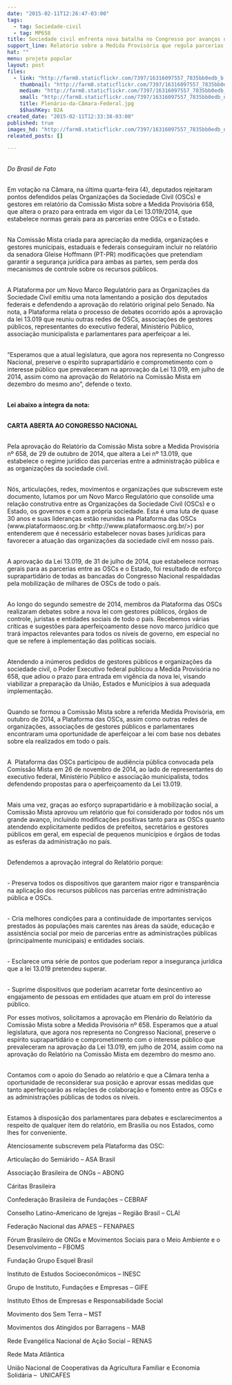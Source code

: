 ```yaml
---
date: "2015-02-11T12:26:47-03:00"
tags:
  - tag: Sociedade-civil
  - tag: MP658
title: Sociedade civil enfrenta nova batalha no Congresso por avanços no Marco Regulatório
support_line: Relatório sobre a Medida Provisória que regula parcerias entre Estado e Sociedade civil foi alterado pela Câmara dos Deputados.
hat: ""
menu: projeto popular
layout: post
files:
  - link: "http://farm8.staticflickr.com/7397/16316097557_7835bb0edb_b.jpg"
    thumbnail: "http://farm8.staticflickr.com/7397/16316097557_7835bb0edb_t.jpg"
    medium: "http://farm8.staticflickr.com/7397/16316097557_7835bb0edb_z.jpg"
    small: "http://farm8.staticflickr.com/7397/16316097557_7835bb0edb_n.jpg"
    title: Plenário-da-Câmara-Federal.jpg
    $$hashKey: 02A
created_date: "2015-02-11T12:33:38-03:00"
published: true
images_hd: "http://farm8.staticflickr.com/7397/16316097557_7835bb0edb_n.jpg"
releated_posts: []

---
```

<p><br />
<em>Do Brasil de Fato </em><br />
&nbsp;</p>

<p>Em vota&ccedil;&atilde;o na C&acirc;mara, na &uacute;ltima quarta-feira (4), deputados rejeitaram pontos defendidos pelas Organiza&ccedil;&otilde;es da Sociedade Civil (OSCs) e gestores em relat&oacute;rio da Comiss&atilde;o Mista sobre a Medida Provis&oacute;ria 658, que altera o prazo para entrada em vigor da Lei 13.019/2014, que estabelece normas gerais para as parcerias entre OSCs e o Estado.<br />
&nbsp;</p>

<p>Na Comiss&atilde;o Mista criada para aprecia&ccedil;&atilde;o da medida, organiza&ccedil;&otilde;es e gestores municipais, estaduais e federais conseguiram incluir no relat&oacute;rio da senadora Gleise Hoffmann (PT-PR) modifica&ccedil;&otilde;es que pretendiam garantir a seguran&ccedil;a jur&iacute;dica para ambas as partes, sem perda dos mecanismos de controle sobre os recursos p&uacute;blicos.<br />
&nbsp;</p>

<p>A Plataforma por um Novo Marco Regulat&oacute;rio para as Organiza&ccedil;&otilde;es da Sociedade Civil emitiu uma nota lamentando a posi&ccedil;&atilde;o dos deputados federais e defendendo a aprova&ccedil;&atilde;o do relat&oacute;rio original pelo Senado. Na nota, a Plataforma relata o processo de debates ocorrido ap&oacute;s a aprova&ccedil;&atilde;o da lei 13.019 que reuniu outras redes de OSCs, associa&ccedil;&otilde;es de gestores p&uacute;blicos, representantes do executivo federal, Minist&eacute;rio P&uacute;blico, associa&ccedil;&atilde;o municipalista e parlamentares para aperfei&ccedil;oar a lei.<br />
&nbsp;</p>

<p>&ldquo;Esperamos que a atual legislatura, que agora nos representa no Congresso Nacional, preserve o esp&iacute;rito suprapartid&aacute;rio e comprometimento com o interesse p&uacute;blico que prevaleceram na aprova&ccedil;&atilde;o da Lei 13.019, em julho de 2014, assim como na aprova&ccedil;&atilde;o do Relat&oacute;rio na Comiss&atilde;o Mista em dezembro do mesmo ano&rdquo;, defende o texto.<br />
&nbsp;</p>

<p><strong>Lei abaixo a &iacute;ntegra da nota:</strong><br />
&nbsp;</p>

<p><strong>CARTA ABERTA AO CONGRESSO NACIONAL</strong><br />
&nbsp;</p>

<p>Pela aprova&ccedil;&atilde;o do Relat&oacute;rio da Comiss&atilde;o Mista sobre a Medida Provis&oacute;ria n&ordm; 658, de 29 de outubro de 2014, que altera a Lei n&ordm; 13.019, que estabelece o regime jur&iacute;dico das parcerias entre a administra&ccedil;&atilde;o p&uacute;blica e as organiza&ccedil;&otilde;es da sociedade civil.<br />
&nbsp;</p>

<p>N&oacute;s, articula&ccedil;&otilde;es, redes, movimentos e organiza&ccedil;&otilde;es que subscrevem este documento, lutamos por um Novo Marco Regulat&oacute;rio que consolide uma rela&ccedil;&atilde;o construtiva entre as Organiza&ccedil;&otilde;es da Sociedade Civil (OSCs) e o Estado, os governos e com a pr&oacute;pria sociedade. Esta &eacute; uma luta de quase 30 anos e suas lideran&ccedil;as est&atilde;o reunidas na Plataforma das OSCs (www.plataformaosc.org.br &lt;http://www.plataformaosc.org.br/&gt;) por entenderem que &eacute; necess&aacute;rio estabelecer novas bases jur&iacute;dicas para favorecer a atua&ccedil;&atilde;o das organiza&ccedil;&otilde;es da sociedade civil em nosso pa&iacute;s.<br />
&nbsp;</p>

<p>A aprova&ccedil;&atilde;o da Lei 13.019, de 31 de julho de 2014, que estabelece normas gerais para as parcerias entre as OSCs e o Estado, foi resultado de esfor&ccedil;o suprapartid&aacute;rio de todas as bancadas do Congresso Nacional respaldadas pela mobiliza&ccedil;&atilde;o de milhares de OSCs de todo o pa&iacute;s.<br />
&nbsp;</p>

<p>Ao longo do segundo semestre de 2014, membros da Plataforma das OSCs realizaram debates sobre a nova lei com gestores p&uacute;blicos, &oacute;rg&atilde;os de controle, juristas e entidades sociais de todo o pa&iacute;s. Recebemos v&aacute;rias cr&iacute;ticas e sugest&otilde;es para aperfei&ccedil;oamento desse novo marco jur&iacute;dico que trar&aacute; impactos relevantes para todos os n&iacute;veis de governo, em especial no que se refere &agrave; implementa&ccedil;&atilde;o das pol&iacute;ticas sociais.<br />
&nbsp;</p>

<p>Atendendo a in&uacute;meros pedidos de gestores p&uacute;blicos e organiza&ccedil;&otilde;es da sociedade civil, o Poder Executivo federal publicou a Medida Provis&oacute;ria no 658, que adiou o prazo para entrada em vig&ecirc;ncia da nova lei, visando viabilizar a prepara&ccedil;&atilde;o da Uni&atilde;o, Estados e Munic&iacute;pios &agrave; sua adequada implementa&ccedil;&atilde;o.<br />
&nbsp;</p>

<p>Quando se formou a Comiss&atilde;o Mista sobre a referida Medida Provis&oacute;ria, em outubro de 2014, a Plataforma das OSCs, assim como outras redes de organiza&ccedil;&otilde;es, associa&ccedil;&otilde;es de gestores p&uacute;blicos e parlamentares encontraram uma oportunidade de aperfei&ccedil;oar a lei com base nos debates sobre ela realizados em todo o pa&iacute;s.<br />
&nbsp;</p>

<p>A&nbsp; Plataforma das OSCs participou de audi&ecirc;ncia p&uacute;blica convocada pela Comiss&atilde;o Mista em 26 de novembro de 2014, ao lado de representantes do executivo federal, Minist&eacute;rio P&uacute;blico e associa&ccedil;&atilde;o municipalista, todos defendendo propostas para o aperfei&ccedil;oamento da Lei 13.019.<br />
&nbsp;</p>

<p>Mais uma vez, gra&ccedil;as ao esfor&ccedil;o suprapartid&aacute;rio e &agrave; mobiliza&ccedil;&atilde;o social, a Comiss&atilde;o Mista aprovou um relat&oacute;rio que foi considerado por todos n&oacute;s um grande avan&ccedil;o, incluindo modifica&ccedil;&otilde;es positivas tanto para as OSCs quanto atendendo explicitamente pedidos de prefeitos, secret&aacute;rios e gestores p&uacute;blicos em geral, em especial de pequenos munic&iacute;pios e &oacute;rg&atilde;os de todas as esferas da administra&ccedil;&atilde;o no pa&iacute;s.<br />
&nbsp;</p>

<p>Defendemos a aprova&ccedil;&atilde;o integral do Relat&oacute;rio porque:<br />
&nbsp;</p>

<p>- Preserva todos os dispositivos que garantem maior rigor e transpar&ecirc;ncia na aplica&ccedil;&atilde;o dos recursos p&uacute;blicos nas parcerias entre administra&ccedil;&atilde;o p&uacute;blica e OSCs.<br />
&nbsp;</p>

<p>- Cria melhores condi&ccedil;&otilde;es para a continuidade de importantes servi&ccedil;os prestados &agrave;s popula&ccedil;&otilde;es mais carentes nas &aacute;reas da sa&uacute;de, educa&ccedil;&atilde;o e assist&ecirc;ncia social por meio de parcerias entre as administra&ccedil;&otilde;es p&uacute;blicas (principalmente municipais) e entidades sociais.<br />
&nbsp;</p>

<p>- Esclarece uma s&eacute;rie de pontos que poderiam repor a inseguran&ccedil;a jur&iacute;dica que a lei 13.019 pretendeu superar.<br />
&nbsp;</p>

<p>- Suprime dispositivos que poderiam acarretar forte desincentivo ao engajamento de pessoas em entidades que atuam em prol do interesse p&uacute;blico.</p>

<p>Por esses motivos, solicitamos a aprova&ccedil;&atilde;o em Plen&aacute;rio do Relat&oacute;rio da Comiss&atilde;o Mista sobre a Medida Provis&oacute;ria n&ordm; 658. Esperamos que a atual legislatura, que agora nos representa no Congresso Nacional, preserve o esp&iacute;rito suprapartid&aacute;rio e comprometimento com o interesse p&uacute;blico que prevaleceram na aprova&ccedil;&atilde;o da Lei 13.019, em julho de 2014, assim como na aprova&ccedil;&atilde;o do Relat&oacute;rio na Comiss&atilde;o Mista em dezembro do mesmo ano.<br />
&nbsp;</p>

<p>Contamos com o apoio do Senado ao relat&oacute;rio e que a C&acirc;mara tenha a oportunidade de reconsiderar sua posi&ccedil;&atilde;o e aprovar essas medidas que tanto aperfei&ccedil;oar&atilde;o as rela&ccedil;&otilde;es de colabora&ccedil;&atilde;o e fomento entre as OSCs e as administra&ccedil;&otilde;es p&uacute;blicas de todos os n&iacute;veis.<br />
&nbsp;</p>

<p>Estamos &agrave; disposi&ccedil;&atilde;o dos parlamentares para debates e esclarecimentos a respeito de qualquer item do relat&oacute;rio, em Bras&iacute;lia ou nos Estados, como lhes for conveniente.</p>

<p>Atenciosamente subscrevem pela Plataforma das OSC:</p>

<p>Articula&ccedil;&atilde;o do Semi&aacute;rido &ndash; ASA Brasil</p>

<p>Associa&ccedil;&atilde;o Brasileira de ONGs &ndash; ABONG</p>

<p>C&aacute;ritas Brasileira</p>

<p>Confedera&ccedil;&atilde;o Brasileira de Funda&ccedil;&otilde;es &ndash; CEBRAF</p>

<p>Conselho Latino-Americano de Igrejas &ndash; Regi&atilde;o Brasil &ndash; CLAI</p>

<p>Federa&ccedil;&atilde;o Nacional das APAES &ndash; FENAPAES</p>

<p>F&oacute;rum Brasileiro de ONGs e Movimentos Sociais para o Meio Ambiente e o Desenvolvimento &ndash; FBOMS</p>

<p>Funda&ccedil;&atilde;o Grupo Esquel Brasil</p>

<p>Instituto de Estudos Socioecon&ocirc;micos &ndash; INESC</p>

<p>Grupo de Instituto, Funda&ccedil;&otilde;es e Empresas &ndash; GIFE</p>

<p>Instituto Ethos de Empresas e Responsabilidade Social</p>

<p>Movimento dos Sem Terra &ndash; MST</p>

<p>Movimentos dos Atingidos por Barragens &ndash; MAB</p>

<p>Rede Evang&eacute;lica Nacional de A&ccedil;&atilde;o Social &ndash; RENAS</p>

<p>Rede Mata Atl&acirc;ntica</p>

<p>Uni&atilde;o Nacional de Cooperativas da Agricultura Familiar e Economia Solid&aacute;ria &ndash;&nbsp; UNICAFES</p>
